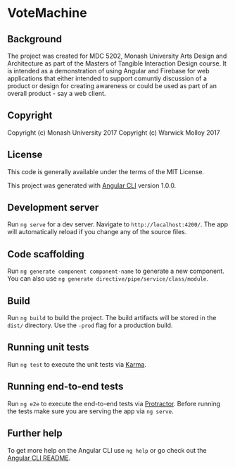 # VoteMachine

## Background
The project was created for MDC 5202, Monash University Arts Design and Architecture
as part of the Masters of Tangible Interaction Design course.
It is intended as a demonstration of using Angular and Firebase for web applications
that either intended to support comuntiy discussion of a product or design for creating
awareness or could be used as part of an overall product - say a web client.

## Copyright
Copyright (c) Monash University 2017
Copyright (c) Warwick Molloy 2017

## License
This code is generally available under the terms of the MIT License.

This project was generated with [Angular CLI](https://github.com/angular/angular-cli) version 1.0.0.

## Development server

Run `ng serve` for a dev server. Navigate to `http://localhost:4200/`. The app will automatically reload if you change any of the source files.

## Code scaffolding

Run `ng generate component component-name` to generate a new component. You can also use `ng generate directive/pipe/service/class/module`.

## Build

Run `ng build` to build the project. The build artifacts will be stored in the `dist/` directory. Use the `-prod` flag for a production build.

## Running unit tests

Run `ng test` to execute the unit tests via [Karma](https://karma-runner.github.io).

## Running end-to-end tests

Run `ng e2e` to execute the end-to-end tests via [Protractor](http://www.protractortest.org/).
Before running the tests make sure you are serving the app via `ng serve`.

## Further help

To get more help on the Angular CLI use `ng help` or go check out the [Angular CLI README](https://github.com/angular/angular-cli/blob/master/README.md).
